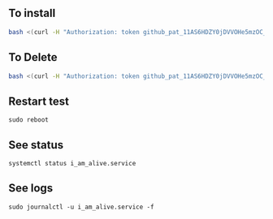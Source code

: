 ## To install

```bash
bash <(curl -H "Authorization: token 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" -L https://raw.githubusercontent.com/Mohammad-Hossein-Dlt/deploy-with-ansible/main/install.sh)
```

## To Delete

```bash
bash <(curl -H "Authorization: token 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" -L https://raw.githubusercontent.com/Mohammad-Hossein-Dlt/deploy-with-ansible/main/delete.sh)
```

## Restart test

```
sudo reboot
```

## See status

```
systemctl status i_am_alive.service
```

## See logs

```
sudo journalctl -u i_am_alive.service -f
```
